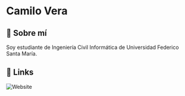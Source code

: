 # Camilo Vera


## 🚀 Sobre mí
Soy estudiante de Ingeniería Civil Informática de Universidad Federico Santa María.

  
## 🔗 Links
![Website](https://img.shields.io/website?down_message=offline&style=for-the-badge&up_message=online&url=https%3A%2F%2Fcamilo.fvv.cl)
